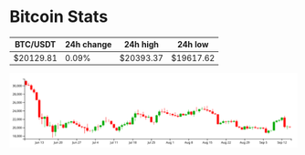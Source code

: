 # Bitcoin Stats

BTC/USDT|24h change|24h high|24h low|
|---|---|---|---|
|$20129.81|0.09%|$20393.37|$19617.62|

<img src="./chart.svg">
